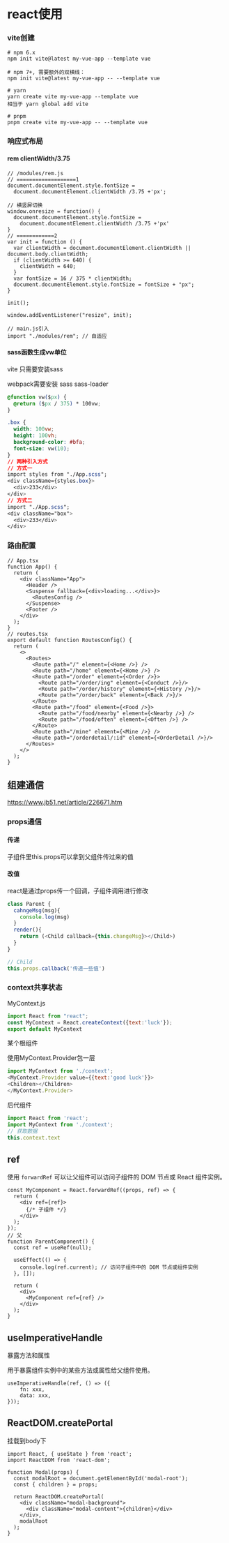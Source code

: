 # react使用

### vite创建

```tsx
# npm 6.x
npm init vite@latest my-vue-app --template vue

# npm 7+, 需要额外的双横线：
npm init vite@latest my-vue-app -- --template vue

# yarn
yarn create vite my-vue-app --template vue
相当于 yarn global add vite

# pnpm
pnpm create vite my-vue-app -- --template vue
```

### 响应式布局

#### rem clientWidth/3.75

```tsx
// /modules/rem.js
// ===================1
document.documentElement.style.fontSize = 
  document.documentElement.clientWidth /3.75 +'px';

// 横竖屏切换
window.onresize = function() {
  document.documentElement.style.fontSize = 
    document.documentElement.clientWidth /3.75 +'px'
}
// ============2
var init = function () {
  var clientWidth = document.documentElement.clientWidth || document.body.clientWidth;
  if (clientWidth >= 640) {
    clientWidth = 640;
  }
  var fontSize = 16 / 375 * clientWidth;
  document.documentElement.style.fontSize = fontSize + "px";
}

init();

window.addEventListener("resize", init);

// main.js引入
import "./modules/rem"; // 自适应
```

#### sass函数生成vw单位

vite 只需要安装sass

webpack需要安装 sass sass-loader

```css
@function vw($px) {
  @return ($px / 375) * 100vw;
}

.box {
  width: 100vw;
  height: 100vh;
  background-color: #bfa;
  font-size: vw(10);
}
// 两种引入方式
// 方式一
import styles from "./App.scss";
<div className={styles.box}>
  <div>233</div>
</div>
// 方式二
import "./App.scss";
<div className="box">
  <div>233</div>
</div>
```

### 路由配置

```tsx
// App.tsx
function App() {
  return (
    <div className="App">
      <Header />
      <Suspense fallback={<div>loading...</div>}>
        <RoutesConfig />
      </Suspense>
      <Footer />
    </div>
  );
}
// routes.tsx
export default function RoutesConfig() {
  return (
    <>
      <Routes>
        <Route path="/" element={<Home />} />
        <Route path="/home" element={<Home />} />
        <Route path="/order" element={<Order />}>
          <Route path="/order/ing" element={<Conduct />}/>
          <Route path="/order/history" element={<History />}/>
          <Route path="/order/back" element={<Back />}/>
        </Route>
        <Route path="/food" element={<Food />}>
          <Route path="/food/nearby" element={<Nearby />} />
          <Route path="/food/often" element={<Often />} />
        </Route>
        <Route path="/mine" element={<Mine />} />
        <Route path="/orderdetail/:id" element={<OrderDetail />}/>
      </Routes>
    </>
  );
}
```

## 组建通信

<https://www.jb51.net/article/226671.htm>

### props通信

#### 传递

子组件里this.props可以拿到父组件传过来的值

#### 改值

react是通过props传一个回调，子组件调用进行修改

```javascript
class Parent {
  cahngeMsg(msg){
    console.log(msg)
  }
  render(){
    return (<Child callback={this.changeMsg}></Child>)
  }
}

// Child
this.props.callback('传递一些值')
```

### context共享状态

MyContext.js

```javascript
import React from "react";
const MyContext = React.createContext({text:'luck'});
export default MyContext
```

某个根组件

使用MyContext.Provider包一层

```javascript
import MyContext from './context';
<MyContext.Provider value={{text:'good luck'}}>
<Children></Children>
</MyContext.Provider>
```

后代组件

```javascript
import React from 'react';
import MyContext from './context';
// 获取数据
this.context.text
```

## ref

使用 `forwardRef` 可以让父组件可以访问子组件的 DOM 节点或 React 组件实例。

```
const MyComponent = React.forwardRef((props, ref) => {
  return (
    <div ref={ref}>
      {/* 子组件 */}
    </div>
  );
});
// 父
function ParentComponent() {
  const ref = useRef(null);

  useEffect(() => {
    console.log(ref.current); // 访问子组件中的 DOM 节点或组件实例
  }, []);

  return (
    <div>
      <MyComponent ref={ref} />
    </div>
  );
}
```

## useImperativeHandle

暴露方法和属性

用于暴露组件实例中的某些方法或属性给父组件使用。

```
useImperativeHandle(ref, () => ({
    fn: xxx,
    data: xxx,
}));
```

## ReactDOM.createPortal

挂载到body下

```
import React, { useState } from 'react';
import ReactDOM from 'react-dom';

function Modal(props) {
  const modalRoot = document.getElementById('modal-root');
  const { children } = props;

  return ReactDOM.createPortal(
    <div className="modal-background">
      <div className="modal-content">{children}</div>
    </div>,
    modalRoot
  );
}
```
